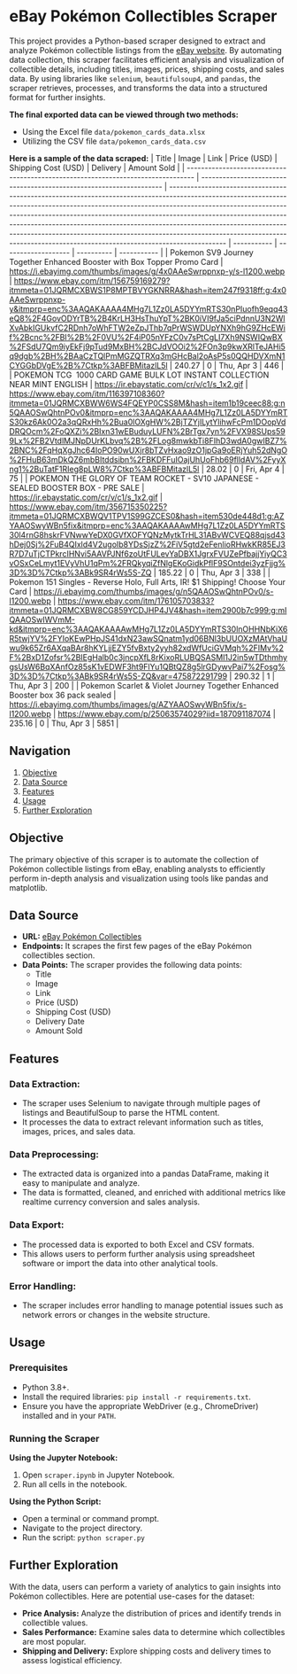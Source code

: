 # eBay Pokémon Collectibles Scraper

This project provides a Python-based scraper designed to extract and analyze Pokémon collectible listings from the [eBay website](https://www.ebay.com/b/Sealed-Collectible-Card-Game-Packs/183456/bn_1893736). By automating data collection, this scraper facilitates efficient analysis and visualization of collectible details, including titles, images, prices, shipping costs, and sales data. By using libraries like `selenium`, `beautifulsoup4`, and `pandas`, the scraper retrieves, processes, and transforms the data into a structured format for further insights.

**The final exported data can be viewed through two methods:**
- Using the Excel file `data/pokemon_cards_data.xlsx`
- Utilizing the CSV file `data/pokemon_cards_data.csv`

**Here is a sample of the data scraped:**
| Title                                                                            | Image                                                               | Link                                                                                                                                                                                                                                                                                                                                                                                                                                                                                                 | Price (USD) | Shipping Cost (USD) | Delivery   | Amount Sold |
| -------------------------------------------------------------------------------- | ------------------------------------------------------------------- | ---------------------------------------------------------------------------------------------------------------------------------------------------------------------------------------------------------------------------------------------------------------------------------------------------------------------------------------------------------------------------------------------------------------------------------------------------------------------------------------------------- | ----------- | ------------------- | ---------- | ----------- |
| Pokemon SV9 Journey Together Enhanced Booster with Box Topper Promo Card         | https://i.ebayimg.com/thumbs/images/g/4x0AAeSwrppnxp-y/s-l1200.webp | https://www.ebay.com/itm/156759169279?itmmeta=01JQRMCXBWS1P8MPTBVYGKNRRA&hash=item247f9318ff:g:4x0AAeSwrppnxp-y&itmprp=enc%3AAQAKAAAA4MHg7L1Zz0LA5DYYmRTS30nPIuofh9eqq43eQ8%2F4GovODYrTB%2B4KrLH3HsThuYpT%2BK0iVI9fJa5ciPdnnU3N2WlXvAbkIGUkvfC2RDnh7oWhFTW2eZpJThb7qPrWSWDUpYNXh9hG9ZHcEWif%2Bcnc%2FBI%2B%2F0VU%2F4iP05nYFzC0v7sPtCgLI7Xh9NSWIQwBX%2FSdU7Qm9iyEkFj9pTud9MxBH%2BCJdVOOi2%2FOn3p9kwXRlTeJAHi5q9dgb%2BH%2BAaCzTQlPmMGZQTRXq3mGHcBal2oAsP5s0QQHDVXmN1CYGGbDVgE%2B%7Ctkp%3ABFBMitazlL5l   | 240.27      | 0                   | Thu, Apr 3 | 446         |
| POKEMON TCG  1000 CARD GAME BULK LOT INSTANT COLLECTION NEAR MINT ENGLISH        | https://ir.ebaystatic.com/cr/v/c1/s_1x2.gif                         | https://www.ebay.com/itm/116397108360?itmmeta=01JQRMCXBWW6WS4FQEYP0CSS8M&hash=item1b19ceec88:g:n5QAAOSwQhtnPOv0&itmprp=enc%3AAQAKAAAA4MHg7L1Zz0LA5DYYmRTS30kz6Ak0O2a3qQRxHh%2Bua0lOXgHW%2BjTZYjILytYlihwFcPm1DOopVdDRQOcm%2FoQXZi%2BIxn31wEBuduyLUFN%2BrTgx7yn%2FVX98SUps599Lx%2FB2VtdlMJNpDUrKLbvq%2B%2FLog8mwkbTi8FIhD3wdA0gwIBZ7%2BNC%2FqHqXgJhc64IoPO90wUXjr8bTZvHxao9zO1jpGa9oERjYuh52dNgO%2FHuB63mDkQZ6mbBItddsibn%2FBKDFFuIOajUhUoFhb69flldAV%2FyyXng1%2BuTatF1RIeg8pLW8%7Ctkp%3ABFBMitazlL5l | 28.02       | 0                   | Fri, Apr 4 | 75          |
| POKEMON THE GLORY OF TEAM ROCKET - SV10 JAPANESE - SEALED BOOSTER BOX - PRE SALE | https://ir.ebaystatic.com/cr/v/c1/s_1x2.gif                         | https://www.ebay.com/itm/356715350225?itmmeta=01JQRMCXBWQV1TPV1S99GZCES0&hash=item530de448d1:g:AZYAAOSwyWBn5fix&itmprp=enc%3AAQAKAAAAwMHg7L1Zz0LA5DYYmRTS30l4rnG8hskrFVNwwYeDX0GVfXOFYQNzMytkTrHL31ABvWCVEQ88qjsd43hDej0Sj%2FuB4QIxld4V2ugoIb8YDsSjzZ%2FiV5gtd2eFenlioRHwkKR85EJ3R7D7uTjCTPkrcIHNvi5AAVPJNf6zoUtFULevYaDBX1JgrxFVUZePfbajjYiyQC3vOSxCeLmyt1EVyVhU1qPm%2FRQkyqiZfNlgEKoGidkPflF9SOntdei3yzFjjg%3D%3D%7Ctkp%3ABk9SR4rWs5S-ZQ                                                           | 185.22      | 0                   | Thu, Apr 3 | 338         |
| Pokemon 151 Singles - Reverse Holo, Full Arts, IR! $1 Shipping! Choose Your Card | https://i.ebayimg.com/thumbs/images/g/n5QAAOSwQhtnPOv0/s-l1200.webp | https://www.ebay.com/itm/176105703833?itmmeta=01JQRMCXBW8CG859YCDJHP4JV4&hash=item2900b7c999:g:mIQAAOSwIWVmM-kd&itmprp=enc%3AAQAKAAAAwMHg7L1Zz0LA5DYYmRTS30lnOHHNbKiX6R5twjYV%2FYIoKEwPHpJS41dxN23awSQnatm1yd06BNl3bUUOXzMAtVhaUwu9k65Zr6AXqaBAr8hKYLjjEZY5fvBxty2yyh82xdWfUciGVMqh%2FIMv%2F%2BxD1Zofsr%2BIEgHalb0c3jncpXfL8rKixoRLUBQSASMl1J2in5wTDthmhygsUsW6BqXAnfOz85sK1vEDWF3ht9FlYu1QBtQZ8g5lrGDywvPai7%2Fosg%3D%3D%7Ctkp%3ABk9SR4rWs5S-ZQ&var=475872291799                                    | 290.32      | 1                   | Thu, Apr 3 | 200         |
| Pokemon Scarlet & Violet Journey Together Enhanced Booster box 36 pack sealed    | https://i.ebayimg.com/thumbs/images/g/AZYAAOSwyWBn5fix/s-l1200.webp | https://www.ebay.com/p/25063574029?iid=187091187074                                                                                                                                                                                                                                                                                                                                                                                                                                                  | 235.16      | 0                   | Thu, Apr 3 | 5851        |

## Navigation
1. [Objective](#objective)
2. [Data Source](#data-source)
3. [Features](#features)
4. [Usage](#usage)
5. [Further Exploration](#further-exploration)

## Objective
The primary objective of this scraper is to automate the collection of Pokémon collectible listings from eBay, enabling analysts to efficiently perform in-depth analysis and visualization using tools like pandas and matplotlib.

## Data Source
- **URL:** [eBay Pokémon Collectibles](https://www.ebay.com/b/Pokemon-TCG/2536/bn_7117595258)
- **Endpoints:** It scrapes the first few pages of the eBay Pokémon collectibles section.
- **Data Points:** The scraper provides the following data points:
    - Title
    - Image
    - Link
    - Price (USD)
    - Shipping Cost (USD)
    - Delivery Date
    - Amount Sold

## Features
### Data Extraction:
- The scraper uses Selenium to navigate through multiple pages of listings and BeautifulSoup to parse the HTML content.
- It processes the data to extract relevant information such as titles, images, prices, and sales data.

### Data Preprocessing:
- The extracted data is organized into a pandas DataFrame, making it easy to manipulate and analyze.
- The data is formatted, cleaned, and enriched with additional metrics like realtime currency conversion and sales analysis.

### Data Export:
- The processed data is exported to both Excel and CSV formats.
- This allows users to perform further analysis using spreadsheet software or import the data into other analytical tools.

### Error Handling:
- The scraper includes error handling to manage potential issues such as network errors or changes in the website structure.

## Usage
### Prerequisites
- Python 3.8+.
- Install the required libraries: `pip install -r requirements.txt`.
- Ensure you have the appropriate WebDriver (e.g., ChromeDriver) installed and in your `PATH`.

### Running the Scraper

**Using the Jupyter Notebook:**
1. Open `scraper.ipynb` in Jupyter Notebook.
2. Run all cells in the notebook.

**Using the Python Script:**
- Open a terminal or command prompt.
- Navigate to the project directory.
- Run the script: `python scraper.py`

## Further Exploration
With the data, users can perform a variety of analytics to gain insights into Pokémon collectibles. Here are potential use-cases for the dataset:
- **Price Analysis:** Analyze the distribution of prices and identify trends in collectible values.
- **Sales Performance:** Examine sales data to determine which collectibles are most popular.
- **Shipping and Delivery:** Explore shipping costs and delivery times to assess logistical efficiency.
